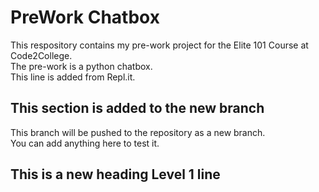 # PreWork Chatbox
This respository contains my pre-work project for the Elite 101 Course at Code2College.<br/>
The pre-work is a python chatbox.</br>
This line is added from Repl.it.<br/>

## This section is added to the new branch
This branch will be pushed to the repository as a new branch.<br/>
You can add anything here to test it.

## This is a new heading Level 1 line
